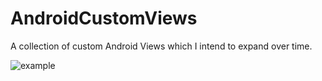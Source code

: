 # AndroidCustomViews
A collection of custom Android Views which I intend to expand over time.

![example](https://media.giphy.com/media/l50t477jlMdDcCQrWX/giphy.gif)

